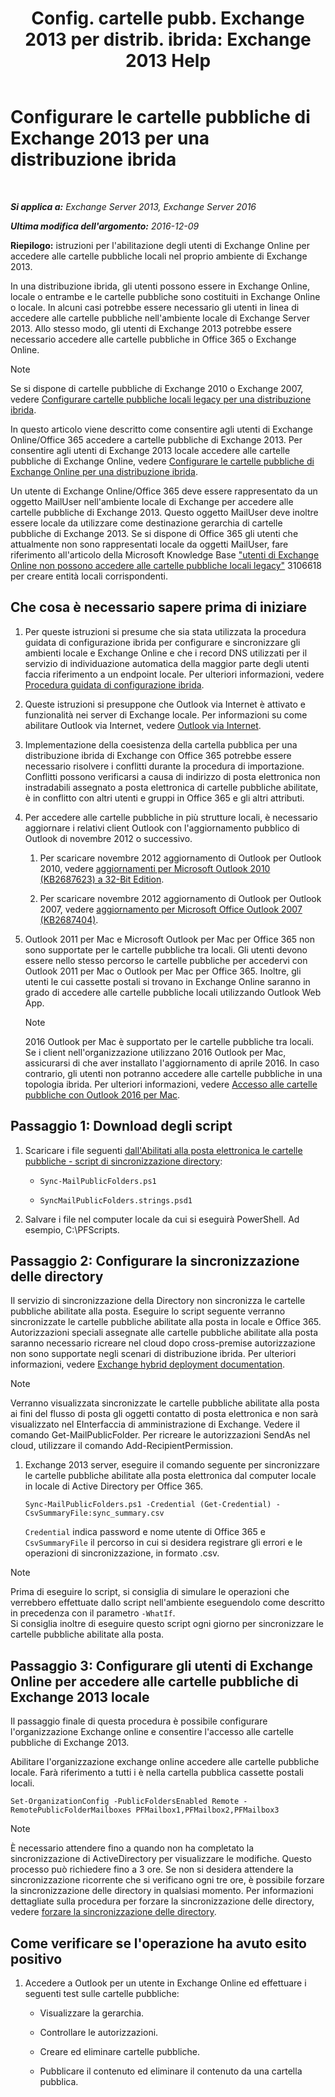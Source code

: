 ﻿---
title: 'Config. cartelle pubb. Exchange 2013 per distrib. ibrida: Exchange 2013 Help'
TOCTitle: Configurare le cartelle pubbliche di Exchange 2013 per una distribuzione ibrida
ms:assetid: b828520f-022c-4fcb-ab68-e1c330e87c33
ms:mtpsurl: https://technet.microsoft.com/it-it/library/Dn986544(v=EXCHG.150)
ms:contentKeyID: 65296580
ms.date: 05/23/2018
mtps_version: v=EXCHG.150
ms.translationtype: MT
---

# Configurare le cartelle pubbliche di Exchange 2013 per una distribuzione ibrida

 

_**Si applica a:** Exchange Server 2013, Exchange Server 2016_

_**Ultima modifica dell'argomento:** 2016-12-09_

**Riepilogo:**  istruzioni per l'abilitazione degli utenti di Exchange Online per accedere alle cartelle pubbliche locali nel proprio ambiente di Exchange 2013.

In una distribuzione ibrida, gli utenti possono essere in Exchange Online, locale o entrambe e le cartelle pubbliche sono costituiti in Exchange Online o locale. In alcuni casi potrebbe essere necessario gli utenti in linea di accedere alle cartelle pubbliche nell'ambiente locale di Exchange Server 2013. Allo stesso modo, gli utenti di Exchange 2013 potrebbe essere necessario accedere alle cartelle pubbliche in Office 365 o Exchange Online.


> [!NOTE]
> Se si dispone di cartelle pubbliche di Exchange 2010 o Exchange 2007, vedere <A href="configure-legacy-on-premises-public-folders-for-a-hybrid-deployment-exchange-2013-help.md">Configurare cartelle pubbliche locali legacy per una distribuzione ibrida</A>.



In questo articolo viene descritto come consentire agli utenti di Exchange Online/Office 365 accedere a cartelle pubbliche di Exchange 2013. Per consentire agli utenti di Exchange 2013 locale accedere alle cartelle pubbliche di Exchange Online, vedere [Configurare le cartelle pubbliche di Exchange Online per una distribuzione ibrida](https://docs.microsoft.com/it-it/exchange/collaboration-exo/public-folders/set-up-exo-hybrid-public-folders).

Un utente di Exchange Online/Office 365 deve essere rappresentato da un oggetto MailUser nell'ambiente locale di Exchange per accedere alle cartelle pubbliche di Exchange 2013. Questo oggetto MailUser deve inoltre essere locale da utilizzare come destinazione gerarchia di cartelle pubbliche di Exchange 2013. Se si dispone di Office 365 gli utenti che attualmente non sono rappresentati locale da oggetti MailUser, fare riferimento all'articolo della Microsoft Knowledge Base ["utenti di Exchange Online non possono accedere alle cartelle pubbliche locali legacy"](https://go.microsoft.com/fwlink/p/?linkid=699451) 3106618 per creare entità locali corrispondenti.

## Che cosa è necessario sapere prima di iniziare

1.  Per queste istruzioni si presume che sia stata utilizzata la procedura guidata di configurazione ibrida per configurare e sincronizzare gli ambienti locale e Exchange Online e che i record DNS utilizzati per il servizio di individuazione automatica della maggior parte degli utenti faccia riferimento a un endpoint locale. Per ulteriori informazioni, vedere [Procedura guidata di configurazione ibrida](https://technet.microsoft.com/it-it/library/hh529921\(v=exchg.150\)).

2.  Queste istruzioni si presuppone che Outlook via Internet è attivato e funzionalità nei server di Exchange locale. Per informazioni su come abilitare Outlook via Internet, vedere [Outlook via Internet](outlook-anywhere-exchange-2013-help.md).

3.  Implementazione della coesistenza della cartella pubblica per una distribuzione ibrida di Exchange con Office 365 potrebbe essere necessario risolvere i conflitti durante la procedura di importazione. Conflitti possono verificarsi a causa di indirizzo di posta elettronica non instradabili assegnato a posta elettronica di cartelle pubbliche abilitate, è in conflitto con altri utenti e gruppi in Office 365 e gli altri attributi.

4.  Per accedere alle cartelle pubbliche in più strutture locali, è necessario aggiornare i relativi client Outlook con l'aggiornamento pubblico di Outlook di novembre 2012 o successivo.
    
    1.  Per scaricare novembre 2012 aggiornamento di Outlook per Outlook 2010, vedere [aggiornamenti per Microsoft Outlook 2010 (KB2687623) a 32-Bit Edition](https://www.microsoft.com/en-us/download/details.aspx?id=35702).
    
    2.  Per scaricare novembre 2012 aggiornamento di Outlook per Outlook 2007, vedere [aggiornamento per Microsoft Office Outlook 2007 (KB2687404)](https://www.microsoft.com/en-us/download/details.aspx?id=35718).

5.  Outlook 2011 per Mac e Microsoft Outlook per Mac per Office 365 non sono supportate per le cartelle pubbliche tra locali. Gli utenti devono essere nello stesso percorso le cartelle pubbliche per accedervi con Outlook 2011 per Mac o Outlook per Mac per Office 365. Inoltre, gli utenti le cui cassette postali si trovano in Exchange Online saranno in grado di accedere alle cartelle pubbliche locali utilizzando Outlook Web App.
    

    > [!NOTE]
    > 2016 Outlook per Mac è supportato per le cartelle pubbliche tra locali. Se i client nell'organizzazione utilizzano 2016 Outlook per Mac, assicurarsi di che aver installato l'aggiornamento di aprile 2016. In caso contrario, gli utenti non potranno accedere alle cartelle pubbliche in una topologia ibrida. Per ulteriori informazioni, vedere <A href="accessing-public-folders-with-outlook-2016-for-mac-exchange-2013-help.md">Accesso alle cartelle pubbliche con Outlook 2016 per Mac</A>.



## Passaggio 1: Download degli script

1.  Scaricare i file seguenti [dall'Abilitati alla posta elettronica le cartelle pubbliche - script di sincronizzazione directory](https://www.microsoft.com/en-us/download/details.aspx?id=46381):
    
      - `Sync-MailPublicFolders.ps1`
    
      - `SyncMailPublicFolders.strings.psd1`

2.  Salvare i file nel computer locale da cui si eseguirà PowerShell. Ad esempio, C:\\PFScripts.

## Passaggio 2: Configurare la sincronizzazione delle directory

Il servizio di sincronizzazione della Directory non sincronizza le cartelle pubbliche abilitate alla posta. Eseguire lo script seguente verranno sincronizzate le cartelle pubbliche abilitate alla posta in locale e Office 365. Autorizzazioni speciali assegnate alle cartelle pubbliche abilitate alla posta saranno necessario ricreare nel cloud dopo cross-premise autorizzazione non sono supportate negli scenari di distribuzione ibrida. Per ulteriori informazioni, vedere [Exchange hybrid deployment documentation](https://technet.microsoft.com/it-it/59e32000-4fcf-417f-a491-f1d8f9aeef9b\(exchg.150\)#doc).


> [!NOTE]
> Verranno visualizzata sincronizzate le cartelle pubbliche abilitate alla posta ai fini del flusso di posta gli oggetti contatto di posta elettronica e non sarà visualizzato nel EInterfaccia di amministrazione di Exchange. Vedere il comando Get-MailPublicFolder. Per ricreare le autorizzazioni SendAs nel cloud, utilizzare il comando Add-RecipientPermission.



1.  Exchange 2013 server, eseguire il comando seguente per sincronizzare le cartelle pubbliche abilitate alla posta elettronica dal computer locale in locale di Active Directory per Office 365.
    
        Sync-MailPublicFolders.ps1 -Credential (Get-Credential) -CsvSummaryFile:sync_summary.csv
    
    `Credential` indica password e nome utente di Office 365 e `CsvSummaryFile` il percorso in cui si desidera registrare gli errori e le operazioni di sincronizzazione, in formato .csv.


> [!NOTE]
> Prima di eseguire lo script, si consiglia di simulare le operazioni che verrebbero effettuate dallo script nell'ambiente eseguendolo come descritto in precedenza con il parametro <CODE>-WhatIf</CODE>.<BR>Si consiglia inoltre di eseguire questo script ogni giorno per sincronizzare le cartelle pubbliche abilitate alla posta.



## Passaggio 3: Configurare gli utenti di Exchange Online per accedere alle cartelle pubbliche di Exchange 2013 locale

Il passaggio finale di questa procedura è possibile configurare l'organizzazione Exchange online e consentire l'accesso alle cartelle pubbliche di Exchange 2013.

Abilitare l'organizzazione exchange online accedere alle cartelle pubbliche locale. Farà riferimento a tutti i è nella cartella pubblica cassette postali locali.

    Set-OrganizationConfig -PublicFoldersEnabled Remote -RemotePublicFolderMailboxes PFMailbox1,PFMailbox2,PFMailbox3


> [!NOTE]
> È necessario attendere fino a quando non ha completato la sincronizzazione di ActiveDirectory per visualizzare le modifiche. Questo processo può richiedere fino a 3 ore. Se non si desidera attendere la sincronizzazione ricorrente che si verificano ogni tre ore, è possibile forzare la sincronizzazione delle directory in qualsiasi momento. Per informazioni dettagliate sulla procedura per forzare la sincronizzazione delle directory, vedere <A href="http://technet.microsoft.com/en-us/library/jj151771.aspx">forzare la sincronizzazione delle directory</A>.



## Come verificare se l'operazione ha avuto esito positivo

1.  Accedere a Outlook per un utente in Exchange Online ed effettuare i seguenti test sulle cartelle pubbliche:
    
      - Visualizzare la gerarchia.
    
      - Controllare le autorizzazioni.
    
      - Creare ed eliminare cartelle pubbliche.
    
      - Pubblicare il contenuto ed eliminare il contenuto da una cartella pubblica.

